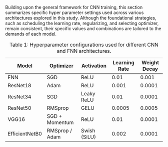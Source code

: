 Building upon the general framework for CNN training, this section summarizes specific hyper parameter settings used across various architectures explored in this study. Although the foundational strategies, such as scheduling the learning rate, regularizing, and selecting optimizer, remain consistent, their specific values and combinations are tailored to the demands of each model.
<table>
  <caption>
    Table 1: Hyperparameter configurations used for different CNN and FNN architectures.
  </caption>
  <thead>
    <tr>
      <th>Model</th>
      <th>Optimizer</th>
      <th>Activation</th>
      <th>Learning Rate</th>
      <th>Weight Decay</th>
    </tr>
  </thead>
  <tbody>
    <tr>
      <td>FNN</td>
      <td>SGD</td>
      <td>ReLU</td>
      <td>0.01</td>
      <td>0.001</td>
    </tr>
    <tr>
      <td>ResNet18</td>
      <td>Adam</td>
      <td>ReLU</td>
      <td>0.001</td>
      <td>0.0001</td>
    </tr>
    <tr>
      <td>ResNet34</td>
      <td>SGD</td>
      <td>Leaky ReLU</td>
      <td>0.01</td>
      <td>0.0001</td>
    </tr>
    <tr>
      <td>ResNet50</td>
      <td>RMSprop</td>
      <td>GELU</td>
      <td>0.0005</td>
      <td>0.0005</td>
    </tr>
    <tr>
      <td>VGG16</td>
      <td>SGD + Momentum</td>
      <td>ReLU</td>
      <td>0.01</td>
      <td>0.0001</td>
    </tr>
    <tr>
      <td>EfficientNetB0</td>
      <td>RMSprop / Adam</td>
      <td>Swish (SiLU)</td>
      <td>0.002</td>
      <td>0.0001</td>
    </tr>
  </tbody>
</table>
